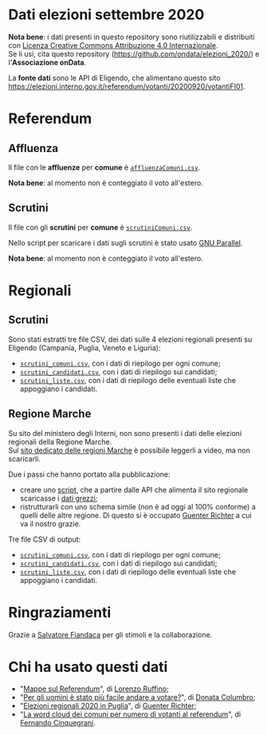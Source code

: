 # Dati elezioni settembre 2020

**Nota bene**: i dati presenti in questo repository sono riutilizzabili e distribuiti con [Licenza Creative Commons Attribuzione 4.0 Internazionale](https://creativecommons.org/licenses/by/4.0/deed.it).<br>
Se li usi, cita questo repository (https://github.com/ondata/elezioni_2020/) e l'**Associazione onData**.

La **fonte dati** sono le API di Eligendo, che alimentano questo sito <https://elezioni.interno.gov.it/referendum/votanti/20200920/votantiFI01>.

# Referendum

## Affluenza

Il file con le **affluenze** per **comune** è [`affluenzaComuni.csv`](https://github.com/ondata/elezioni_2020/raw/master/referendum/output/affluenzaComuni.csv).

**Nota bene**: al momento non è conteggiato il voto all'estero.

## Scrutini

Il file con gli **scrutini** per **comune** è [`scrutiniComuni.csv`](https://github.com/ondata/elezioni_2020/raw/master/referendum/output/scrutiniComuni.csv).

Nello script per scaricare i dati sugli scrutini è stato usato [GNU Parallel](https://www.gnu.org/software/parallel/).

**Nota bene**: al momento non è conteggiato il voto all'estero.

# Regionali

## Scrutini

Sono stati estratti tre file CSV, dei dati sulle 4 elezioni regionali presenti su Eligendo (Campania, Puglia, Veneto e Liguria):

- [`scrutini_comuni.csv`](regionali/output/scrutini_comuni.csv), con i dati di riepilogo per ogni comune;
- [`scrutini_candidati.csv`](regionali/output/scrutini_candidati.csv), con i dati di riepilogo sui candidati;
- [`scrutini_liste.csv`](regionali/output/scrutini_liste.csv), con i dati di riepilogo delle eventuali liste che appoggiano i candidati.

## Regione Marche

Su sito del ministero degli Interni, non sono presenti i dati delle elezioni regionali della Regione Marche. <br>
Sul [sito dedicato delle regioni Marche](https://dati.elezioni.marche.it/) è possibile leggerli a video, ma non scaricarli.

Due i passi che hanno portato alla pubblicazione:

- creare uno [script](./regionaliMarche/regionaliMarche.sh), che a partire dalle API che alimenta il sito regionale scaricasse i [dati grezzi](./regionaliMarche/processing);
- ristrutturarli con uno schema simile (non è ad oggi al 100% conforme) a quelli delle altre regione. Di questo si è occupato [Guenter Richter](https://twitter.com/grichter) a cui va il nostro grazie.

Tre file CSV di output:

- [`scrutini_comuni.csv`](regionali/output/scrutini_comuni-marche.csv), con i dati di riepilogo per ogni comune;
- [`scrutini_candidati.csv`](regionali/output/scrutini_candidati-marche.csv), con i dati di riepilogo sui candidati;
- [`scrutini_liste.csv`](regionali/output/scrutini_liste-marche.csv), con i dati di riepilogo delle eventuali liste che appoggiano i candidati.


# Ringraziamenti

Grazie a [Salvatore Fiandaca](https://twitter.com/totofiandaca) per gli stimoli e la collaborazione.

# Chi ha usato questi dati

- "[Mappe sul Referendum](https://twitter.com/Ruffino_Lorenzo/status/1308325183258865664)", di [Lorenzo Ruffino](https://twitter.com/Ruffino_Lorenzo);
- "[Per gli uomini è stato più facile andare a votare?](https://www.instagram.com/p/CFwrnVKFYdl/?igshid=f0wptpkx7bln)", di [Donata Columbro](https://twitter.com/dontyna);
- "[Elezioni regionali 2020 in Puglia](https://gjrichter.github.io/viz/Elezioni/gallery/Regionali_2020_Puglia/)", di [Guenter Richter](https://twitter.com/grichter);
- "[La word cloud dei comuni per numero di votanti al referendum](https://twitter.com/fromAlias/status/1311915787079294976)", di [Fernando Cinquegrani](https://twitter.com/fromAlias).


